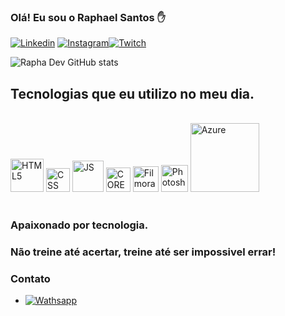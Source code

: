 ### Olá! Eu sou o Raphael Santos  ✋



[![Linkedin](https://img.shields.io/badge/LinkedIn-0077B5?style=for-the-badge&logo=linkedin&logoColor=white
)](https://www.linkedin.com/in/rapha-dev/) 
[![Instagram](https://img.shields.io/badge/Instagram-E4405F?style=for-the-badge&logo=instagram&logoColor=white
)](https://www.instagra.com/rapha_rsa_dev/)[![Twitch](https://img.shields.io/badge/Twitch-9146FF?style=for-the-badge&logo=twitch&logoColor=white
)](https://www.twitch.tv/gintoki_games/)

![Rapha Dev GitHub stats](https://github-readme-stats.vercel.app/api?username=Rapha-rsa-dev&show_icons=true&theme=dark)


## Tecnologias que eu utilizo no meu dia.

<div style="display: inline-block"><br>
<img aling="center" width="53px" alt="HTML5" src="https://upload.wikimedia.org/wikipedia/commons/6/61/HTML5_logo_and_wordmark.svg"/>
<img aling="center" width="38px" alt="CSS" src="https://upload.wikimedia.org/wikipedia/commons/d/d5/CSS3_logo_and_wordmark.svg"/>
<img aling="center" width="50px" alt="JS" src="https://upload.wikimedia.org/wikipedia/commons/b/ba/Javascript_badge.svg"/>
<img aling="center" width="39px" alt="CORELDRAW" src="https://upload.wikimedia.org/wikipedia/commons/f/f1/CorelDraw_logo.svg"/>
<img aling="center" width="41px" alt="Filmora" src="https://upload.wikimedia.org/wikipedia/commons/e/ec/Wondershare_filmora_logo.svg"/>
<img aling="center" width="43px" alt="Photoshop" src="https://upload.wikimedia.org/wikipedia/commons/a/af/Adobe_Photoshop_CC_icon.svg"/>
<img aling="center" width="110px" alt="Azure" src="https://upload.wikimedia.org/wikipedia/commons/a/a8/Microsoft_Azure_Logo.svg"/>
</div><br><br>

### Apaixonado por tecnologia.
### Não treine até acertar, treine até ser impossivel errar!
### Contato 

- [![Wathsapp](https://img.shields.io/badge/WhatsApp-25D366?style=for-the-badge&logo=whatsapp&logoColor=white)](https://api.whatsapp.com/send?phone=5579999921616)
